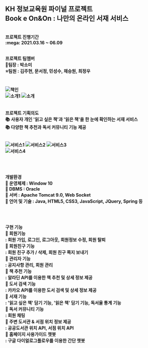 <h2>KH 정보교육원 파이널 프로젝트 <br> Book e On&On : 나만의 온라인 서재 서비스</h2>
<br>
<b>프로젝트 진행기간<b> <br>
:mega: 2021.03.16 ~ 06.09 <br> <br>

<b>프로젝트 팀멤버</b> <br>
🌟팀장 : 박소미 <br>
⭐팀원 : 김주현, 문서정, 민성수, 채승원, 최정우 <br>
<br><br>
![책인](https://user-images.githubusercontent.com/76642597/122225059-ae32c300-ceef-11eb-9bb1-d8087b0051bc.PNG)  
![소개1](https://user-images.githubusercontent.com/76642597/122225148-c7d40a80-ceef-11eb-9fb3-fc31509c7f13.PNG)
![소개](https://user-images.githubusercontent.com/76642597/122225198-d28e9f80-ceef-11eb-827f-8f2252c5fe3b.PNG)
<br><br>  
<b>프로젝트 기획의도</b> <br>
:books: 사용자 개인 '읽고 싶은 책'과 '읽은 책'을 한 눈에 확인하는 서재 서비스 <br>
:books: 다양한 책 추천과 독서 커뮤니티 기능 제공<br>
<br>
 
![서비스1](https://user-images.githubusercontent.com/76642597/122225249-dc180780-ceef-11eb-84f1-0e330c772825.PNG) 
![서비스2](https://user-images.githubusercontent.com/76642597/122225336-ef2ad780-ceef-11eb-9f25-b7b1f7a62293.PNG)
![서비스3](https://user-images.githubusercontent.com/76642597/122225357-f4882200-ceef-11eb-86b0-748345be80fe.PNG)  
![서비스4](https://user-images.githubusercontent.com/76642597/122225377-fa7e0300-ceef-11eb-9c77-dd3b965f4654.PNG)
  
<br><br>

<b>개발환경</b> <br>
:pushpin: 운영체제 : Window 10 <br>
:pushpin: DBMS : Oracle <br>
:pushpin: 서버 : Apache Tomcat 9.0, Web Socket <br>
:pushpin: 언어 및 기술 : Java, HTML5, CSS3, JavaScript, JQuery, Spring 등 <br>

<br><br>

<b>구현 기능</b> <br>
:bookmark: 회원기능 <br>
: 회원 가입, 로그인, 로그아웃, 회원정보 수정, 회원 탈퇴 <br>
:bookmark: 회원친구 기능 <br>
: 회원 친구 추가 / 삭제, 회원 친구 쪽지 보내기 <br>
:bookmark: 관리자 기능 <br>
: 공지사항 관리, 회원 관리 <br>
:bookmark: 책 추천 기능 <br>
: 알라딘 API를 이용한 책 추천 및 상세 정보 제공 <br>
:bookmark: 도서 검색 기능 <br>
: 카카오 API를 이용한 도서 검색 및 상세 정보 제공 <br>
:bookmark: 서재 기능 <br>
: '읽고 싶은 책' 담기 기능, '읽은 책' 담기 기능, 독서율 통계 기능 <br>
:bookmark: 독서 커뮤니티 기능 <br>
: 회원 채팅 <br>
:bookmark: 주변 도서관 & 서점 위치 정보 제공 <br>
: 공공도서관 위치 API, 서점 위치 API <br>
:bookmark: 홈페이지 사용가이드 챗봇 <br>
: 구글 다이얼로그플로우를 이용한 간단 챗봇 <br>
